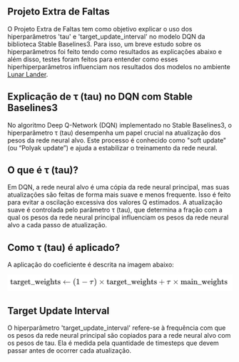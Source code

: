 ## Projeto Extra de Faltas

O Projeto Extra de Faltas tem como objetivo explicar o uso dos hiperparâmetros 'tau' e 'target_update_interval' no modelo DQN da biblioteca Stable Baselines3. Para isso, um breve estudo sobre os hiperparâmetros foi feito tendo como resultados as explicações abaixo e além disso, testes foram feitos para entender como esses hiperhiperparâmetros influenciam nos resultados dos modelos no ambiente [Lunar Lander](https://gymnasium.farama.org/environments/box2d/lunar_lander/).

## Explicação de τ (tau) no DQN com Stable Baselines3

No algoritmo Deep Q-Network (DQN) implementado no Stable Baselines3, o hiperparâmetro τ (tau) desempenha um papel crucial na atualização dos pesos da rede neural alvo. Este processo é conhecido como "soft update" (ou “Polyak update”) e ajuda a estabilizar o treinamento da rede neural.

## O que é τ (tau)?

Em DQN, a rede neural alvo é uma cópia da rede neural principal, mas suas atualizações são feitas de forma mais suave e menos frequente. Isso é feito para evitar a oscilação excessiva dos valores Q estimados. A atualização suave é controlada pelo parâmetro τ (tau), que determina a fração com a qual os pesos da rede neural principal influenciam os pesos da rede neural alvo a cada passo de atualização.

## Como τ (tau) é aplicado?

A aplicação do coeficiente é descrita na imagem abaixo:

![Cálculo de tau](img/tau.png)

## Target Update Interval

O hiperparâmetro 'target_update_interval' refere-se à frequência com que os pesos da rede neural principal são copiados para a rede neural alvo com os pesos de tau. Ela é medida pela quantidade de timesteps que devem passar antes de ocorrer cada atualização. 
